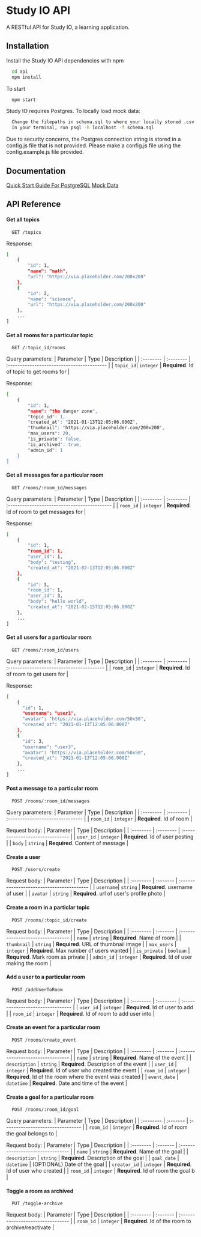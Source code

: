 
# Study IO API

A RESTful API for Study IO, a learning application.

## Installation

Install the Study IO API dependencies with npm

```bash
  cd api
  npm install
```

To start

```bash
  npm start
```

Study IO requires Postgres. To locally load mock data:

```bash
  Change the filepaths in schema.sql to where your locally stored .csv files are
  In your terminal, run psql -h localhost -f schema.sql
```

Due to security concerns, the Postgres connection string is stored in a config.js file that is not provided. Please make a config.js file using the config.example.js file provided.

## Documentation

[Quick Start Guide For PostgreSQL](https://chartio.com/resources/tutorials/how-to-start-postgresql-server-on-mac-os-x/)
[Mock Data](https://docs.google.com/spreadsheets/d/1pP8pmFDK-arZ6Yv5m1dNQe5gDxmmd9VweVFYvMPET-I/edit?usp=sharing)

## API Reference

#### Get all topics

```http
  GET /topics
```

Response:

```bash
[
    {
        "id": 1,
        "name": "math",
        "url": "https://via.placeholder.com/200x200"
    },
    {
        "id": 2,
        "name": "science",
        "url": "https://via.placeholder.com/200x200"
    },
    ...
]
```

#### Get all rooms for a particular topic

```http
  GET /:topic_id/rooms
```

Query parameters:
| Parameter | Type      | Description                                |
| :-------- | :-------- | :----------------------------------------- |
| `topic_id`| `integer` | **Required**. Id of topic to get rooms for |

Response:

```bash
[
    {
        "id": 1,
        "name": "the danger zone",
        "topic_id": 1,
        "created_at": "2021-01-13T12:05:06.000Z",
        "thumbnail": "https://via.placeholder.com/200x200",
        "max_users": 20,
        "is_private": false,
        "is_archived": true,
        "admin_id": 1
    }
]
```

#### Get all messages for a particular room

```http
  GET /rooms/:room_id/messages
```

Query parameters:
| Parameter | Type      | Description                                  |
| :-------- | :-------- | :------------------------------------------- |
| `room_id` | `integer` | **Required**. Id of room to get messages for |

Response:

```bash
[
    {
        "id": 1,
        "room_id": 1,
        "user_id": 1,
        "body": "testing",
        "created_at": "2021-02-13T12:05:06.000Z"
    },
    {
        "id": 3,
        "room_id": 1,
        "user_id": 3,
        "body": "hello world",
        "created_at": "2021-02-15T12:05:06.000Z"
    },
    ...
]
```

#### Get all users for a particular room

```http
  GET /rooms/:room_id/users
```

Query parameters:
| Parameter | Type      | Description                               |
| :-------- | :-------- | :---------------------------------------- |
| `room_id` | `integer` | **Required**. Id of room to get users for |

Response:

```bash
[
    {
      "id": 1,
      "username": "user1",
      "avatar": "https://via.placeholder.com/50x50",
      "created_at": "2021-01-13T12:05:06.000Z"
    },
    {
      "id": 3,
      "username": "user3",
      "avatar": "https://via.placeholder.com/50x50",
      "created_at": "2021-01-13T12:05:06.000Z"
    },
    ...
]
```

#### Post a message to a particular room

```http
  POST /rooms/:room_id/messages
```

Query parameters:
| Parameter | Type      | Description                      |
| :-------- | :-------- | :------------------------------- |
| `room_id` | `integer` | **Required**. Id of room |

Request body:
| Parameter | Type      | Description                      |
| :-------- | :-------- | :------------------------------- |
| `user_id` | `integer` | **Required**. Id of user posting |
| `body`    | `string`  | **Required**. Content of message |


#### Create a user
```http
  POST /users/create
```

Request body:
| Parameter | Type     | Description                               |
| :-------- | :------- | :---------------------------------------- |
| `username`| `string` | **Required**. username of user            |
| `avatar`  | `string` | **Required**. url of user's profile photo |


#### Create a room in a particlar topic

```http
  POST /rooms/:topic_id/create
```

Request body:
| Parameter | Type     | Description                       |
| :-------- | :------- | :-------------------------------- |
| `name`      | `string` | **Required**. Name of room |
| `thumbnail`      | `string` | **Required**. URL of thumbnail image |
| `max_users`      | `integer` | **Required**. Max number of users wanted |
| `is_private`      | `boolean` | **Required**. Mark room as private |
| `admin_id`      | `integer` | **Required**. Id of user making the room |

#### Add a user to a particular room

```http
  POST /addUserToRoom
```

Request body:
| Parameter | Type      | Description                       |
| :-------- | :-------- | :-------------------------------- |
| `user_id` | `integer` | **Required**. Id of user to add |
| `room_id` | `integer` | **Required**. Id of room to add user into |

#### Create an event for a particular room

```http
  POST /rooms/create_event
```

Request body:
| Parameter | Type     | Description                       |
| :-------- | :------- | :-------------------------------- |
| `name`      | `string` | **Required**. Name of the event |
| `description`      | `string` | **Required**. Description of the event |
| `user_id`      | `integer` | **Required**. Id of user who created the event |
| `room_id`      | `integer` | **Required**. Id of the room where the event was created |
| `event_date`      | `datetime` | **Required**. Date and time of the event |

#### Create a goal for a particular room

```http
  POST /rooms/:room_id/goal
```
Query parameters:
| Parameter | Type     | Description                       |
| :-------- | :------- | :-------------------------------- |
| `room_id`      | `integer` | **Required**. Id of room the goal belongs to |

Request body:
| Parameter | Type     | Description                       |
| :-------- | :------- | :-------------------------------- |
| `name`      | `string` | **Required**. Name of the goal |
| `description`      | `string` | **Required**. Description of the goal |
| `goal_date`      | `datetime` | (OPTIONAL) Date of the goal |
| `creator_id`      | `integer` | **Required**. Id of user who created |
| `room_id`      | `integer` | **Required**. Id of room the goal b |

#### Toggle a room as archived

```http
  PUT /toggle-archive
```

Request body:
| Parameter | Type     | Description                       |
| :-------- | :------- | :-------------------------------- |
| `room_id` | `integer` | **Required**. Id of the room to archive/reactivate |
